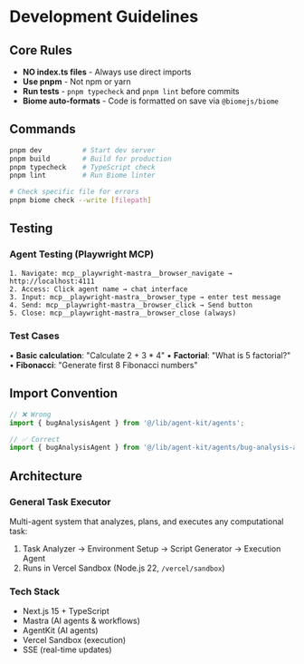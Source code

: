 # Development Guidelines

## Core Rules
- **NO index.ts files** - Always use direct imports
- **Use pnpm** - Not npm or yarn
- **Run tests** - `pnpm typecheck` and `pnpm lint` before commits
- **Biome auto-formats** - Code is formatted on save via `@biomejs/biome`

## Commands
```bash
pnpm dev          # Start dev server
pnpm build        # Build for production
pnpm typecheck    # TypeScript check
pnpm lint         # Run Biome linter

# Check specific file for errors
pnpm biome check --write [filepath]
```

## Testing

### Agent Testing (Playwright MCP)
```
1. Navigate: mcp__playwright-mastra__browser_navigate → http://localhost:4111
2. Access: Click agent name → chat interface  
3. Input: mcp__playwright-mastra__browser_type → enter test message
4. Send: mcp__playwright-mastra__browser_click → Send button
5. Close: mcp__playwright-mastra__browser_close (always)
```

### Test Cases
• **Basic calculation**: "Calculate 2 + 3 * 4"
• **Factorial**: "What is 5 factorial?"
• **Fibonacci**: "Generate first 8 Fibonacci numbers"

## Import Convention
```typescript
// ❌ Wrong
import { bugAnalysisAgent } from '@/lib/agent-kit/agents';

// ✅ Correct
import { bugAnalysisAgent } from '@/lib/agent-kit/agents/bug-analysis-agent';
```

## Architecture

### General Task Executor
Multi-agent system that analyzes, plans, and executes any computational task:
1. Task Analyzer → Environment Setup → Script Generator → Execution Agent
2. Runs in Vercel Sandbox (Node.js 22, `/vercel/sandbox`)

### Tech Stack
- Next.js 15 + TypeScript
- Mastra (AI agents & workflows)
- AgentKit (AI agents)
- Vercel Sandbox (execution)
- SSE (real-time updates)